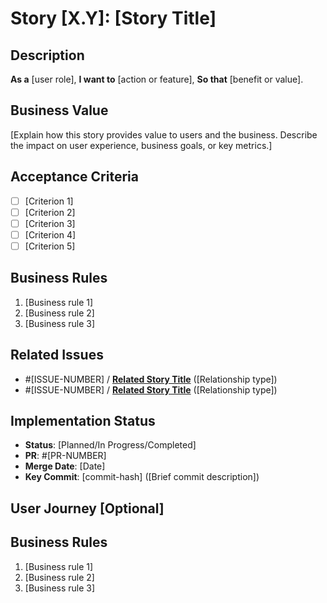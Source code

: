 # Story [X.Y]: [Story Title]

## Description

**As a** [user role],
**I want to** [action or feature],
**So that** [benefit or value].

## Business Value

[Explain how this story provides value to users and the business. Describe the impact on user experience, business goals, or key metrics.]

## Acceptance Criteria

- [ ] [Criterion 1]
- [ ] [Criterion 2]
- [ ] [Criterion 3]
- [ ] [Criterion 4]
- [ ] [Criterion 5]

## Business Rules

1. [Business rule 1]
2. [Business rule 2]
3. [Business rule 3]

## Related Issues

- #[ISSUE-NUMBER] / [**Related Story Title**](./story-[EPIC-NUM]-[STORY-NUM]-[SHORT-TITLE].md) ([Relationship type])
- #[ISSUE-NUMBER] / [**Related Story Title**](./story-[EPIC-NUM]-[STORY-NUM]-[SHORT-TITLE].md) ([Relationship type])

## Implementation Status

- **Status**: [Planned/In Progress/Completed]
- **PR**: #[PR-NUMBER]
- **Merge Date**: [Date]
- **Key Commit**: [commit-hash] ([Brief commit description])

## User Journey [Optional]

## Business Rules

1. [Business rule 1]
2. [Business rule 2]
3. [Business rule 3]
